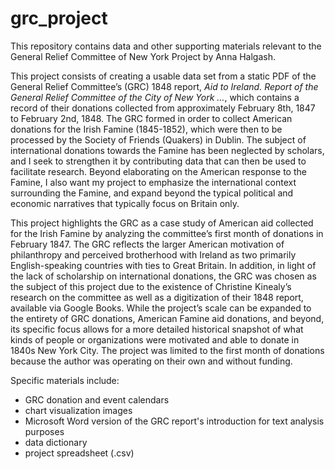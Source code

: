 # grc_project
This repository contains data and other supporting materials relevant to the General Relief Committee of New York Project by Anna Halgash.

This project consists of creating a usable data set from a static PDF of the General Relief Committee’s (GRC) 1848 report, *Aid to Ireland. Report of the General Relief Committee of the City of New York …*, which contains a record of their donations collected from approximately February 8th, 1847 to February 2nd, 1848. The GRC formed in order to collect American donations for the Irish Famine (1845-1852), which were then to be processed by the Society of Friends (Quakers) in Dublin. The subject of international donations towards the Famine has been neglected by scholars, and I seek to strengthen it by contributing data that can then be used to facilitate research. Beyond elaborating on the American response to the Famine, I also want my project to emphasize the international context surrounding the Famine, and expand beyond the typical political and economic narratives that typically focus on Britain only.

This project highlights the GRC as a case study of American aid collected for the Irish Famine by analyzing the committee’s first month of donations in February 1847. The GRC reflects the larger American motivation of philanthropy and perceived brotherhood with Ireland as two primarily English-speaking countries with ties to Great Britain. In addition, in light of the lack of scholarship on international donations, the GRC was chosen as the subject of this project due to the existence of Christine Kinealy’s research on the committee as well as a digitization of their 1848 report, available via Google Books. While the project’s scale can be expanded to the entirety of GRC donations, American Famine aid donations, and beyond, its specific focus allows for a more detailed historical snapshot of what kinds of people or organizations were motivated and able to donate in 1840s New York City. The project was limited to the first month of donations because the author was operating on their own and without funding.

Specific materials include:
* GRC donation and event calendars
* chart visualization images
* Microsoft Word version of the GRC report's introduction for text analysis purposes
* data dictionary
* project spreadsheet (.csv)
